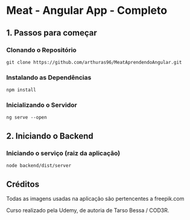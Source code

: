 # Meat - Angular App - Completo

## 1. Passos para começar

### Clonando o Repositório

`git clone https://github.com/arthuras96/MeatAprendendoAngular.git`

### Instalando as Dependências

`npm install`

### Inicializando o Servidor

`ng serve --open`

## 2. Iniciando o Backend

### Iniciando o serviço (raiz da aplicação)

`node backend/dist/server`

## Créditos

Todas as imagens usadas na aplicação são pertencentes a freepik.com

Curso realizado pela Udemy, de autoria de Tarso Bessa / COD3R.
